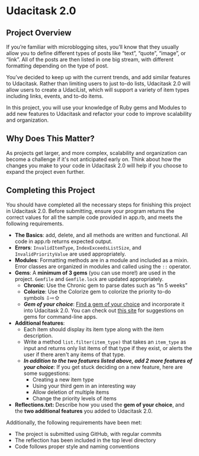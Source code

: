 # Udacitask 2.0

## Project Overview

If you’re familiar with microblogging sites, you’ll know that they usually allow you to define different types of posts like “text”, “quote”, “image”, or  “link”. All of the posts are then listed in one big stream, with different formatting depending on the type of post.

You’ve decided to keep up with the current trends, and add similar features to Udacitask. Rather than limiting users to just to-do lists, Udacitask 2.0 will allow users to create a UdaciList, which will support a variety of item types including links, events, and to-do items.

In this project, you will use your knowledge of Ruby gems and Modules to add new features to Udacitask and refactor your code to improve scalability and organization.

## Why Does This Matter?

As projects get larger, and more complex, scalability and organization can become a challenge if it's not anticipated early on. Think about how the changes you make to your code in Udacitask 2.0 will help if you choose to expand the project even further.

## Completing this Project

You should have completed all the necessary steps for finishing this project in Udacitask 2.0. Before submitting, ensure your program returns the correct values for all the sample code provided in app.rb, and meets the following requirements.

* **The Basics**: add, delete, and all methods are written and functional. All code in app.rb returns expected output.
* **Errors**: `InvalidItemType`, `IndexExceedsListSize`, and `InvalidPriorityValue` are used appropriately.
* **Modules**: Formatting methods are in a module and included as a mixin. Error classes are organized in modules and called using the `::` operator.
* **Gems**: A **minimum of 3 gems** (you can use more!) are used in the project. `Gemfile` and `Gemfile.lock` are updated appropriately.
    * **Chronic**: Use the Chronic gem to parse dates such as “In 5 weeks”
    * **Colorize**: Use the Colorize gem to colorize the priority to-do symbols ⇩⇨⇧
    * ***Gem of your choice***: [Find a gem of your choice](https://rubygems.org/) and incorporate it into Udacitask 2.0. You can check out [this site](http://www.awesomecommandlineapps.com/gems.html) for suggestions on gems for command-line apps.
* **Additional features**:
    * Each item should display its item type along with the item description.
    * Write a method `list.filter(item_type)` that takes an `item_type` as input and returns only list items of that type if they exist, or alerts the user if there aren't any items of that type.
    * ***In addition to the two features listed above, add 2 more features of your choice***: If you get stuck deciding on a new feature, here are some suggestions:
        * Creating a new item type
        * Using your third gem in an interesting way
        * Allow deletion of multiple items
        * Change the priority levels of items
* **Reflections.txt:** Describe how you used the **gem of your choice**, and the **two additional features** you added to Udacitask 2.0.

Additionally, the following requirements have been met:

* The project is submitted using GitHub, with regular commits
* The reflection has been included in the top level directory
* Code follows proper style and naming conventions

